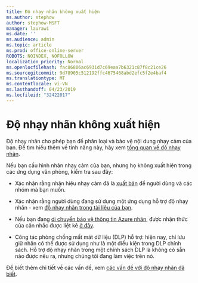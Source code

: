 ```yaml
---
title: Độ nhạy nhãn không xuất hiện
ms.author: stephow
author: stephow-MSFT
manager: laurawi
ms.date: ''
ms.audience: admin
ms.topic: article
ms.prod: office-online-server
ROBOTS: NOINDEX, NOFOLLOW
localization_priority: Normal
ms.openlocfilehash: fac86806ac6931d7c69eaa7b6321c87f8c21ce26
ms.sourcegitcommit: 9d78905c512192ffc4675468abd2efc5f2e4baf4
ms.translationtype: MT
ms.contentlocale: vi-VN
ms.lasthandoff: 04/23/2019
ms.locfileid: "32422017"
---
```

# <a name="sensitivity-labels-not-appearing"></a>Độ nhạy nhãn không xuất hiện

Độ nhạy nhãn cho phép bạn để phân loại và bảo vệ nội dung nhạy cảm của bạn. Để tìm hiểu thêm về tính năng này, hãy xem [tổng quan về độ nhạy nhãn](https://docs.microsoft.com/en-us/office365/securitycompliance/sensitivity-labels).

Nếu bạn cấu hình nhãn nhạy cảm của bạn, nhưng họ không xuất hiện trong các ứng dụng văn phòng, kiểm tra sau đây:

- Xác nhận rằng nhãn hiệu nhạy cảm đã là [xuất bản](https://docs.microsoft.com/en-us/Office365/SecurityCompliance/sensitivity-labels#what-label-policies-can-do) để người dùng và các nhóm mà bạn muốn.

- Xác nhận rằng người dùng đang sử dụng một ứng dụng hỗ trợ độ nhạy nhãn - xem [độ nhạy nhãn trong tài liệu của bạn](https://support.office.com/en-us/article/apply-sensitivity-labels-to-your-documents-and-email-within-office-2f96e7cd-d5a4-403b-8bd7-4cc636bae0f9?ad=US&ui=en-US&rs=en-US#bkmk_whereavailable).
 
 
- Nếu bạn đang [di chuyển bảo vệ thông tin Azure nhãn](https://docs.microsoft.com/en-us/azure/information-protection/configure-policy-migrate-labels), được nhận thức của cân nhắc được liệt kê [ở đây](https://docs.microsoft.com/en-us/azure/information-protection/configure-policy-migrate-labels#considerations-for-unified-labels).

- Công tác phòng chống mất mát dữ liệu (DLP) hỗ trợ: hiện nay, chỉ lưu giữ nhãn có thể được sử dụng như là một điều kiện trong DLP chính sách.  Hỗ trợ độ nhạy nhãn trong một chính sách DLP là không có sẵn nào được nêu ra, nhưng chúng tôi đang làm việc trên nó.

Để biết thêm chi tiết về các vấn đề, xem [các vấn đề với độ nhạy nhãn đã biết](https://support.office.com/en-us/article/known-issues-with-sensitivity-labels-in-office-b169d687-2bbd-4e21-a440-7da1b2743edc?ui=en-US&rs=en-US&ad=US).